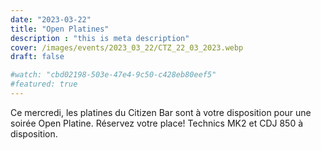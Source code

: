 ```yaml
---
date: "2023-03-22"
title: "Open Platines"
description : "this is meta description"
cover: /images/events/2023_03_22/CTZ_22_03_2023.webp
draft: false

#watch: "cbd02198-503e-47e4-9c50-c428eb80eef5"
#featured: true
---
```


Ce mercredi, les platines du Citizen Bar sont à votre disposition pour une soirée Open Platine. Réservez votre place! Technics MK2 et CDJ 850 à disposition.
